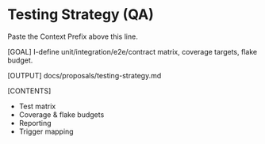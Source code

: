 # Testing Strategy (QA)

Paste the Context Prefix above this line.

[GOAL]
I-define unit/integration/e2e/contract matrix, coverage targets, flake budget.

[OUTPUT]
docs/proposals/testing-strategy.md

[CONTENTS]
- Test matrix
- Coverage & flake budgets
- Reporting
- Trigger mapping
